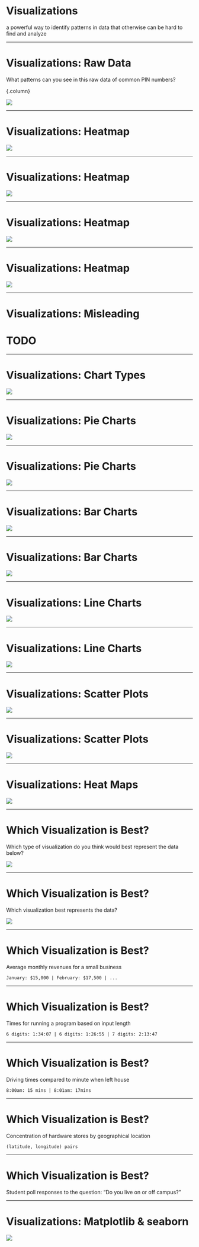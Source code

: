 # Visualizations

a powerful way to identify patterns in data that otherwise can be hard to find and analyze

<!--
One of the most important things in machine learning is understanding your
dataset. Visualizations provide us with a powerful tool to analyze and gather
patterns to better understand our datasets. There are many varieties of
visualizations, and in this lecture we will go over some of the most common
visualizations. We will show scenarios when each visualization is useful.

To start, we want to examine a scenario when a visualization is particularly helpfu
-->

---

# Visualizations: Raw Data

What patterns can you see in this raw data of common PIN numbers?

{.column}

![](res/pins.png)

<!--
Here you can see a dataset containing pin numbers. Given the raw data shown, can
you see any patterns?

Source: Copyright Google
-->

---

# Visualizations: Heatmap

![](res/heatmap.png)

<!--
Here we have a heatmap of the pin numbers in the previous dataset. The first two
digits are along the x-axis and the last two digits are along the y-axis. In
this particular map yellow means that the pattern occurs more often.

What patterns do you see?

Note that the dark square on the right represents a very unpopular pin.

Source: Copyright Google
-->

---

# Visualizations: Heatmap

![](res/heatmap-repeated.png)

<!--
Here we see that repeated pairs of number are common. This is shown by the
diagonal line.

Source: Copyright Google
-->

---

# Visualizations: Heatmap

![](res/heatmap-year.png)

<!--
Here we see that using a year in the 1900's is pretty common too.

Source: Copyright Google
-->

---

# Visualizations: Heatmap

![](res/heatmap-01.png)

<!--
Small numbers are also very popular. There tend to be lots of zeros and ones at
the start and end of pins.

Source: Copyright Google
-->

---

# Visualizations: Misleading

# TODO

<!--
# TODO: Find or create a good image of a misleading chart.

Student slide: https://docs.google.com/presentation/d/11qcomwiyMURtVlMA9Toxrl8fj-MwVrjymhctJTLbxyg/edit#slide=id.p10
-->

---

# Visualizations: Chart Types

![](res/charts.png)

<!--
There are many different types of charts. This is just a sample of types of
charts that you might see to visualize data.

# TODO: I'm pretty sure that we need to make our own images or find permissible
ones.
-->

---

# Visualizations: Pie Charts

![](res/pie-chart.png)

<!--
Pie Charts are good for representing percentages of a whole. Pie charts are great for representing data that is in the form of fractions adding up to 1 or percentages adding up to 100. They create a natural comparison between portions of a whole.

# TODO: Check with the students about the source of this image
-->

---

# Visualizations: Pie Charts

![](res/bad-pie-chart.png)

<!--
Pie charts cannot be used for all data, and can create misleading conclusions.

Problems:
* creating percentages where they are not necessary or helpful, just in order to put it into the visualization
* the states have separate budgets - indicates correlation when there is none

Think pair share: How could it be better represented?
Would appear better as a bar chart; comparing the pieces side by side rather than as parts of a whole.

# TODO: Check with the students about the source of this image
-->

---

# Visualizations: Bar Charts

![](res/bar-chart.png)

<!--
Bar charts can help compare categorical data.

The same data is much easier to see and compare in a bar chart form!
Why:
* You can see the actual number and not the arbitrary percentage because bar charts have axis
* Easier to compare between them as seeing them side by side gives a better natural comparison

In general bar charts are good for representing categorical data, as the x axis can be used to represent categories very easily and the bars create a natural comparison between categories.

# TODO: Check with the students about the source of this image
-->

---

# Visualizations: Bar Charts

![](res/bad-bar-chart.png)

<!--
For continuous data, bar charts might not be the best choice.

Problems:
* Unable to put specific times, just within an hour in general, could be more specific
* Unable to gather many trends from this other than which hour had the highest or lowest temperature is most popular
* Hours are continuous, whereas separated bars like this give the impression that for an entire hour the temperature was the same.

Context around it makes it bad - if you want a max from the hours of the temperature, this would be good but if you want to predict temperatures,etc. This is bad
Also: Usually bar charts go in descending order of size but since these x values have a meaningful ordering we can’t properly construct the chart


# TODO: Check with the students about the source of this image
-->

---

# Visualizations: Line Charts

![](res/line-chart.png)

<!--
Line graphs can help estimate missing data points and find trends.

This is much more useful visualization than the bar chart!
Why:
* Shows a relationship between the two things that is relevant and helpful!
* This relationship can now be fit mathematically
* Now we can estimate missing points and make predictions!
* We can use the meaningful ordering on the x axis to actually make a prediction, whereas bar charts are usually organized in decrementing order of size

In general for data that could be well fit with a function (i.e. an x,y category where every x has just one correlating y value that strongly correlate in a mathematical way) a line graph is a fantastic choice. It allows you to make inferences on what values would be that weren’t in the original dataset, expanding your ability to analyze your data.

# TODO: Check with the students about the source of this image
-->

---

# Visualizations: Line Charts

![](res/bad-line-chart.png)

<!--
When there are multiple data points for the same place on the x-axis, line charts are not as useful.

Problems:
* Students with different study habits will have different GPAs, despite studying the same amount (and vice versa) - the a visualization with a continuous line masks these values
  * These values could have been interesting to analyze and without losing the ability to see other trends this can be encapsulated in other visualizations
* Indicates a continuous correlation where there might not be one
  * Ex. does an extra ½ hour of work per day really boost you an extra little bit on GPA or is it actually that you have to jump to a whole hour?
  * These gaps are missing when seeing it as a continuous line


# TODO: Check with the students about the source of this image
-->

---

# Visualizations: Scatter Plots

![](res/scatter-plot.png)

<!--
Scatterplots can help show correlations between two variables.

Why:
* Much more clear where the gaps, overlaps, and groups form
* We are still able to grasp the general trends (lose very little value) without the line and now we also have more possibilities for analysis!

In general if you have x,y data where you have multiple y values for every x, a scatter plot is a good choice as it allows you to see all the data clearly and doesn’t average out y values for a given x like a line graph would.


# TODO: Check with the students about the source of this image
-->

---

# Visualizations: Scatter Plots

![](res/bad-scatter-plot.png)

<!--
When there is too much data, a scatterplot will not be useful.

Problems:
* Too many points to draw conclusions
* There may be a higher concentration of points in some areas, but in this format we cannot tell

# TODO: Check with the students about the source of this image
-->

---

# Visualizations: Heat Maps

![](res/heat-map.png)

<!--
Heatmaps are good for visualizing concentrated, continuous data.

Why:
* We can now see the maximums and minimum amounts where before we could only estimate
* We can better analyze trends when we know the concentrations of points in each area

In general heatmaps are good when you have lots of overlapping points in an x,y format. It allows you to see trends in very large datasets, and can often be overlayed on maps or other graphics to show concentrations in an even more clear visual format.

Think Pair Share: We can imagine a heatmap wouldn’t work as well for other types of data, what types wouldn’t be as good with a heatmap?
Answers:
* Categorical data
* Data with a linear (or other basic math) correlation (an x,y category that strongly correlate in a mathematically easy to fit way)
* Data with representing different proportions of a whole (percentages)

# TODO: Check with the students about the source of this image
-->

---

# Which Visualization is Best?

Which type of visualization do you think would best represent the data below?

![](res/candy-count.png)

<!--
Quickly look at the data come up with a prediction for which type of visualization should be used.
-->

---

# Which Visualization is Best?

Which visualization best represents the data?

![](res/candy-count-charts.png)

<!--
Think pair share - which visualizations work wellt, which work poorly

Pie Chart - could work, good if you want to see how the bag has been portioned out as a whole
Bar Chart - could work, good because the data is categorical better for analysis between individual candy types
Scatter Plot - not good, draws correlation + x axis has no meaningful ordering
Line Graph - not good, draw a correlation where there is none in the space between chocolate types - masks the true values
-->

---

# Which Visualization is Best?

Average monthly revenues for a small business

```
January: $15,000 | February: $17,500 | ...
```

<!--
What are the possible charts that would be good for this data?

*Line chart or bar chart depending on scope of the data.*
-->

---

# Which Visualization is Best?

Times for running a program based on input length

```
6 digits: 1:34:07 | 6 digits: 1:26:55 | 7 digits: 2:13:47
```

<!--
What are the possible charts that would be good for this data?

*Scatter plot*
-->

---

# Which Visualization is Best?

Driving times compared to minute when left house

```
8:00am: 15 mins | 8:01am: 17mins
```

<!--
What are the possible charts that would be good for this data?

*Line chart or bar chart with averages*
-->

---

# Which Visualization is Best?

Concentration of hardware stores by geographical location

```
(latitude, longitude) pairs
```

<!--
What are the possible charts that would be good for this data?

*Heat map, possibly geographical heat map*
-->

---

# Which Visualization is Best?

Student poll responses to the question: “Do you live on or off campus?”

<!--
What are the possible charts that would be good for this data?

*Pie chart*
-->

---

# Visualizations: Matplotlib & seaborn

![](https://matplotlib.org/_static/logo2_compressed.svg)

<!--
So how do we build these visualizations?

There are actually many toolkits for building visualizaitons that range from
low-level libraries where you are rending shapes manually to automated systems
that you feed data and get a chart back.

One library that you'll often see used in data science is
[Matplotlib](https://matplotlib.org/). Matplotlib is a classic visualization
can produce two-dimensional charts using Python.

Another library that you'll often see is
[seaborn](https://seaborn.pydata.org/). Seaborn is built on top of Matplotlib
and can produce eye-pleasing charts easily.

In the lab you'll get to use both to create the types of charts that we've
discussed in this lecture.

Source: Externally Linked
-->


